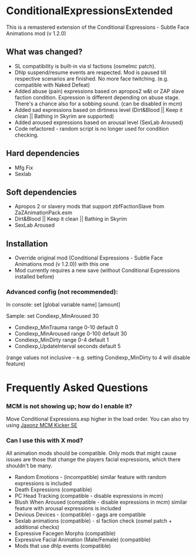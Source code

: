 # ConditionalExpressionsExtended

This is a remastered extension of the Conditional Expressions - Subtle Face Animations mod (v 1.2.0)
 
## What was changed?
- SL compatibility is built-in via sl factions (osmelmc patch).
- Dhlp suspend/resume events are respected. Mod is paused till respective scenarios are finished. No more face twitching. (e.g. compatible with Naked Defeat)
- Added abuse (pain) expressions based on apropos2 w&t or ZAP slave faction condition. Expression is different depending on abuse stage. There's a chance also for a sobbing sound. (can be disabled in mcm)
- Added sad expressions based on dirtiness level (Dirt&Blood || Keep it clean || Bathing in Skyrim are supported)
- Added aroused expressions based on arousal level (SexLab Aroused)
- Code refactored - random script is no longer used for condition checking.
 
## Hard dependencies
- Mfg Fix
- Sexlab
 
## Soft dependencies
- Apropos 2 or slavery mods that support zbfFactionSlave from ZaZAnimationPack.esm
- Dirt&Blood || Keep it clean || Bathing in Skyrim
- SexLab Aroused
 
## Installation

- Override original mod (Conditional Expressions - Subtle Face Animations mod (v 1.2.0)) with this one
- Mod currently requires a new save (without Conditional Expressions installed before) 


### Advanced config (not recommended):

In console:  set [global variable name] [amount] 

Sample: set Condiexp_MinAroused 30

- Condiexp_MinTrauma range 0-10 default 0
- Condiexp_MinAroused range 0-100 default 30
- Condiexp_MinDirty range 0-4 default 1
- Condiexp_UpdateInterval seconds default 5

(range values not inclusive - e.g. setting Condiexp_MinDirty to 4 will disable feature)


# Frequently Asked Questions


### MCM is not showing up; how do I enable it?


Move Conditional Expressions.esp higher in the load order. You can also try using [Jaxonz MCM Kicker SE](https://www.nexusmods.com/skyrimspecialedition/mods/36801?tab=description) 

### Can I use this with X mod? 

All animation mods should be compatible. Only mods that might cause issues are those that change the players facial expressions, which there shouldn't be many.

- Random Emotions - (incompatible) similar feature with random expressions is included
- Death Expressions (compatible)
- PC Head Tracking (compatible - disable expressions in mcm)
- Blush When Aroused (compatible - disable expressions in mcm) similar feature with arousal expressions is included
- Devious Devices - (compatible) - gags are compatible
- Sexlab animations (compatible) - sl faction check (osmel patch + additional checks) 
- Expressive Facegen Morphs   (compatible)
- Expressive Facial Animation (Male/Female)  (compatible)
- Mods that use dhlp events (compatible)